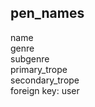 ## pen_names
name<br />
genre<br />
subgenre<br />
primary_trope<br />
secondary_trope<br />
foreign key: user<br />
